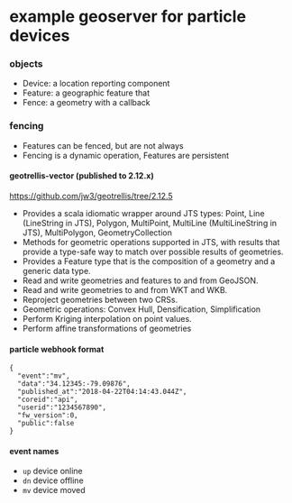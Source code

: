 example geoserver for particle devices
===


### objects
- Device: a location reporting component
- Feature: a geographic feature that
- Fence: a geometry with a callback

### fencing
- Features can be fenced, but are not always
- Fencing is a dynamic operation, Features are persistent


#### geotrellis-vector (published to 2.12.x)

https://github.com/jw3/geotrellis/tree/2.12.5

- Provides a scala idiomatic wrapper around JTS types: Point, Line (LineString in JTS), Polygon, MultiPoint, MultiLine (MultiLineString in JTS), MultiPolygon, GeometryCollection
- Methods for geometric operations supported in JTS, with results that provide a type-safe way to match over possible results of geometries.
- Provides a Feature type that is the composition of a geometry and a generic data type.
- Read and write geometries and features to and from GeoJSON.
- Read and write geometries to and from WKT and WKB.
- Reproject geometries between two CRSs.
- Geometric operations: Convex Hull, Densification, Simplification
- Perform Kriging interpolation on point values.
- Perform affine transformations of geometries


#### particle webhook format

```
{
  "event":"mv",
  "data":"34.12345:-79.09876",
  "published_at":"2018-04-22T04:14:43.044Z",
  "coreid":"api",
  "userid":"1234567890",
  "fw_version":0,
  "public":false
}
```

#### event names
- `up` device online
- `dn` device offline
- `mv` device moved
